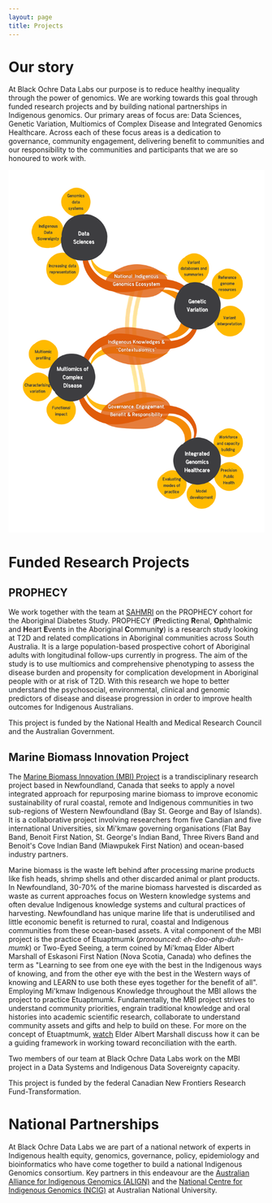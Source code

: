 ```yaml
---
layout: page
title: Projects
---
```


# Our story
At Black Ochre Data Labs our purpose is to reduce healthy inequality through the power of genomics. We are working towards this goal through funded research projects and by building national partnerships in Indigenous genomics. Our primary areas of focus are: Data Sciences, Genetic Variation, Multiomics of Complex Disease and Integrated Genomics Healthcare. Across each of these focus areas is a dedication to governance, community engagement, delivering benefit to communities and our responsibility to the communities and participants that we are so honoured to work with. 

![Our Work](assets/img/BODL_bigpicture.png)

# Funded Research Projects

## PROPHECY

We work together with the team at [SAHMRI](https://sahmri.org.au/research/themes/aboriginal-health/programs/implementation-science/projects/the-prophecy-diabetes-multi-omics-cohort-study) on the PROPHECY cohort for the Aboriginal Diabetes Study. PROPHECY (**P**redicting **R**enal, **Op**hthalmic and **H**eart **E**vents in the Aboriginal **C**ommunit**y**) is a research study looking at T2D and related complications in Aboriginal communities across South Australia. It is a large population-based prospective cohort of Aboriginal adults with longitudinal follow-ups currently in progress. The aim of the study is to use multiomics and comprehensive phenotyping to assess the disease burden and propensity for complication development in Aboriginal people with or at risk of T2D. With this research we hope to better understand the psychosocial, environmental, clinical and genomic predictors of disease and disease progression in order to improve health outcomes for Indigenous Australians.

This project is funded by the National Health and Medical Research Council and the Australian Government.

## Marine Biomass Innovation Project

The [Marine Biomass Innovation (MBI) Project](https://mbiproject.ca/) is a trandisciplinary research project based in Newfoundland, Canada that seeks to apply a novel integrated approach for repurposing marine biomass to improve economic sustainability of rural coastal, remote and Indigenous communities in two sub-regions of Western Newfoundland (Bay St. George and Bay of Islands). It is a collaborative project involving researchers from five Candian and five international Universities, six Mi'kmaw governing organisations (Flat Bay Band, Benoit First Nation, St. George's Indian Band, Three Rivers Band and Benoit's Cove Indian Band (Miawpukek First Nation) and ocean-based industry partners.

Marine biomass is the waste left behind after processing marine products like fish heads, shrimp shells and other discarded animal or plant products. In Newfoundland, 30-70% of the marine biomass harvested is discarded as waste as current approaches focus on Western knowledge systems and often devalue Indigenous knowledge systems and cultural practices of harvesting. Newfoundland has unique marine life that is underutilised and little economic benefit is returned to rural, coastal and Indigenous communities from these ocean-based assets. A vital component of the MBI project is the practice of Etuaptmumk (*pronounced: eh-doo-ahp-duh-mumk*) or Two-Eyed Seeing, a term coined by Mi'kmaq Elder Albert Marshall of Eskasoni First Nation (Nova Scotia, Canada) who defines the term as "Learning to see from one eye with the best in the Indigenous ways of knowing, and from the other eye with the best in the Western ways of knowing and LEARN to use both these eyes together for the benefit of all". Employing Mi'kmaw Indigenous Knowledge throughout the MBI allows the project to practice Etuaptmumk. Fundamentally, the MBI project strives to understand community priorities, engrain traditional knowledge and oral histories into academic scientific research, collaborate to understand community assets and gifts and help to build on these. For more on the concept of Etuaptmumk, [watch](https://www.youtube.com/watch?v=qoR4nnzG13U) Elder Albert Marshall discuss how it can be a guiding framework in working toward reconciliation with the earth.

Two members of our team at Black Ochre Data Labs work on the MBI project in a Data Systems and Indigenous Data Sovereignty capacity.

This project is funded by the federal Canadian New Frontiers Research Fund-Transformation.

# National Partnerships
At Black Ochre Data Labs we are part of a national network of experts in Indigenous health equity, genomics, governance, policy, epidemiology and bioinformatics who have come together to build a national Indigenous Genomics consortium. Key partners in this endeavour are the [Australian Alliance for Indigenous Genomics (ALIGN)](https://indigenousgenomics.com.au/) and the [National Centre for Indigenous Genomics (NCIG)](https://ncig.anu.edu.au/) at Australian National University.
